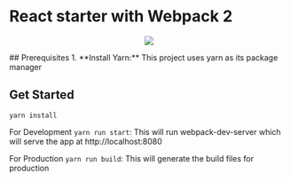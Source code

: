 # React starter with Webpack 2
<p align="center"><img src="https://geeks.wego.com/content/images/2015/12/react-webpack-1.png"/></p>
## Prerequisites
1. **Install Yarn:** This project uses yarn as its package manager

## Get Started
`yarn install`

For Development
`yarn run start`: This will run webpack-dev-server which will serve the app at http://localhost:8080

For Production
`yarn run build`: This will generate the build files for production
